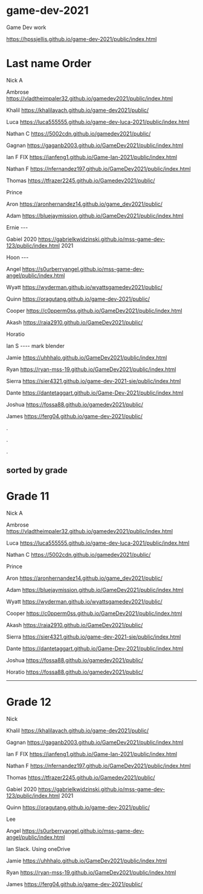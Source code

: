 # game-dev-2021
Game Dev work


https://hpssjellis.github.io/game-dev-2021/public/index.html


# Last name Order

Nick A

Ambrose     https://vladtheimpaler32.github.io/gamedev2021/public/index.html

Khalil  https://khalilayach.github.io/game-dev2021/public/


Luca   https://luca555555.github.io/game-dev-luca-2021/public/index.html


Nathan C  https://5002cdn.github.io/gamedev2021/public/


Gagnan   https://gaganb2003.github.io/GameDev2021/public/index.html


Ian F  FIX  https://ianfeng1.github.io/Game-Ian-2021/public/index.html


Nathan F    https://nfernandez197.github.io/GameDev2021/public/index.html


Thomas   https://tfrazer2245.github.io/Gamedev2021/public/


Prince


Aron  https://aronhernandez14.github.io/game_dev2021/public/


Adam   https://bluejaymission.github.io/GameDev2021/public/index.html


Ernie ---



Gabiel   2020 https://gabrielkwidzinski.github.io/mss-game-dev-123/public/index.html
         2021 


Hoon ---

Angel    https://s0urberryangel.github.io/mss-game-dev-angel/public/index.html



Wyatt   https://wyderman.github.io/wyattsgamedev2021/public/





Quinn   https://oragutang.github.io/game-dev-2021/public/



Cooper   https://c0pperm0ss.github.io/GameDev2021/public/index.html



Akash   https://raia2910.github.io/GameDev2021/public/



Horatio   



Ian S ----  mark blender


Jamie   https://uhhhalo.github.io/GameDev2021/public/index.html



Ryan   https://ryan-mss-19.github.io/GameDev2021/public/index.html




Sierra   https://sier4321.github.io/game-dev-2021-sie/public/index.html


Dante   https://dantetaggart.github.io/Game-Dev-2021/public/index.html


Joshua   https://fossa88.github.io/gamedev2021/public/



James    https://ferg04.github.io/game-dev-2021/public/




.


.


.

## sorted by grade





# Grade 11


Nick A

Ambrose     https://vladtheimpaler32.github.io/gamedev2021/public/index.html


Luca   https://luca555555.github.io/game-dev-luca-2021/public/index.html


Nathan C  https://5002cdn.github.io/gamedev2021/public/



Prince


Aron  https://aronhernandez14.github.io/game_dev2021/public/


Adam  https://bluejaymission.github.io/GameDev2021/public/index.html



Wyatt   https://wyderman.github.io/wyattsgamedev2021/public/



Cooper   https://c0pperm0ss.github.io/GameDev2021/public/index.html



Akash   https://raia2910.github.io/GameDev2021/public/



Sierra   https://sier4321.github.io/game-dev-2021-sie/public/index.html


Dante   https://dantetaggart.github.io/Game-Dev-2021/public/index.html


Joshua   https://fossa88.github.io/gamedev2021/public/


Horatio   https://fossa88.github.io/gamedev2021/public/




---


# Grade 12



Nick

Khalil  https://khalilayach.github.io/game-dev2021/public/


Gagnan   https://gaganb2003.github.io/GameDev2021/public/index.html


Ian F  FIX  https://ianfeng1.github.io/Game-Ian-2021/public/index.html


Nathan F    https://nfernandez197.github.io/GameDev2021/public/index.html


Thomas   https://tfrazer2245.github.io/Gamedev2021/public/


Gabiel   2020 https://gabrielkwidzinski.github.io/mss-game-dev-123/public/index.html
         2021 



Quinn   https://oragutang.github.io/game-dev-2021/public/


Lee


Angel    https://s0urberryangel.github.io/mss-game-dev-angel/public/index.html


Ian Slack.  Using oneDrive



Jamie   https://uhhhalo.github.io/GameDev2021/public/index.html



Ryan   https://ryan-mss-19.github.io/GameDev2021/public/index.html


James    https://ferg04.github.io/game-dev-2021/public/



